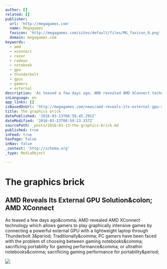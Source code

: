 ```yaml
---
author: []
related: []
publisher:
  url: 'http://megagames.com'
  name: Megagames
  favicon: 'http://megagames.com/sites/default/files/MG_favicon_0.png'
  domain: megagames.com
keywords:
  - amd
  - xconnect
  - razer
  - radeon
  - notebook
  - gpu
  - thunderbolt
  - gpus
  - gamers
  - external
description: 'As teased a few days ago, AMD revealed AMD XConnect technology which allows gamers to play graphically intensive games by connecting a powerful external GPU with a lightweight laptop through Thunderbolt 3. Traditionally, PC gamers have been faced with the problem of choosing between gaming notebooks, sacrificing portability for gaming performance, or ultrathin notebooks, sacrificing gaming performance for portability.'
inLanguage: en
app_links: []
isBasedOnUrl: 'http://megagames.com/news/amd-reveals-its-external-gpu-solution-amd-xconnect'
title: The graphics brick
datePublished: '2016-03-13T08:59:45.291Z'
dateModified: '2016-03-13T08:59:13.337Z'
sourcePath: _posts/2016-03-13-the-graphics-brick.md
published: true
inFeed: true
hasPage: false
inNav: false
_context: 'http://schema.org'
_type: MediaObject

---
```

# The graphics brick

<article style=""><h1>AMD Reveals Its External GPU Solution&amp;colon; AMD XConnect</h1><p>As teased a few days ago&amp;comma; AMD revealed AMD XConnect technology which allows gamers to play graphically intensive games by connecting a powerful external GPU with a lightweight laptop through Thunderbolt 3&amp;period; Traditionally&amp;comma; PC gamers have been faced with the problem of choosing between gaming notebooks&amp;comma; sacrificing portability for gaming performance&amp;comma; or ultrathin notebooks&amp;comma; sacrificing gaming performance for portability&amp;period;</p><img src="http://megagames.com/sites/default/files/styles/game-content-page/public/game-content-images/amd%20xconnect%20performance.jpg?itok=DFzBj-gK" /></article>